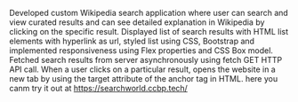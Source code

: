  Developed custom Wikipedia search application where user can search and view curated results and can see detailed explanation in Wikipedia by clicking on the specific result. Displayed list of search results with HTML list elements with hyperlink as url, styled list using CSS, Bootstrap and implemented responsiveness using Flex properties and CSS Box model. Fetched search results from server asynchronously using fetch GET HTTP API call. When a user clicks on a particular result, opens the website in a new tab by using the target attribute of the anchor tag in HTML.
here you canm try it out at https://searchworld.ccbp.tech/
